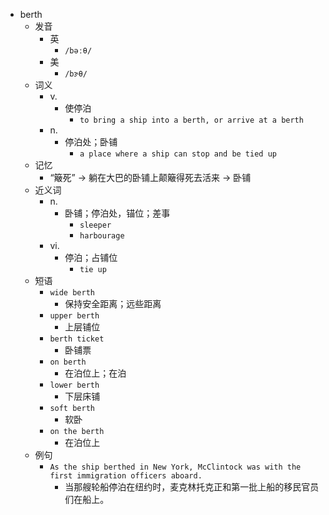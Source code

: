 - berth
  - 发音
    - 英
      - `/bəːθ/`
    - 美
      - `/bɝθ/`
  - 词义
    - v.
      - 使停泊
        - `to bring a ship into a berth, or arrive at a berth`
    - n.
      - 停泊处；卧铺
        - `a place where a ship can stop and be tied up`
  - 记忆
    - “簸死” → 躺在大巴的卧铺上颠簸得死去活来 → 卧铺
  - 近义词
    - n.
      - 卧铺；停泊处，锚位；差事
        - `sleeper`
        - `harbourage`
    - vi.
      - 停泊；占铺位
        - `tie up`
  - 短语
    - `wide berth`
      - 保持安全距离；远些距离 
    - `upper berth`
      - 上层铺位 
    - `berth ticket`
      - 卧铺票 
    - `on berth`
      - 在泊位上；在泊 
    - `lower berth`
      - 下层床铺 
    - `soft berth`
      - 软卧 
    - `on the berth`
      - 在泊位上 
  - 例句
    - `As the ship berthed in New York, McClintock was with the first immigration officers aboard.`
      - 当那艘轮船停泊在纽约时，麦克林托克正和第一批上船的移民官员们在船上。

